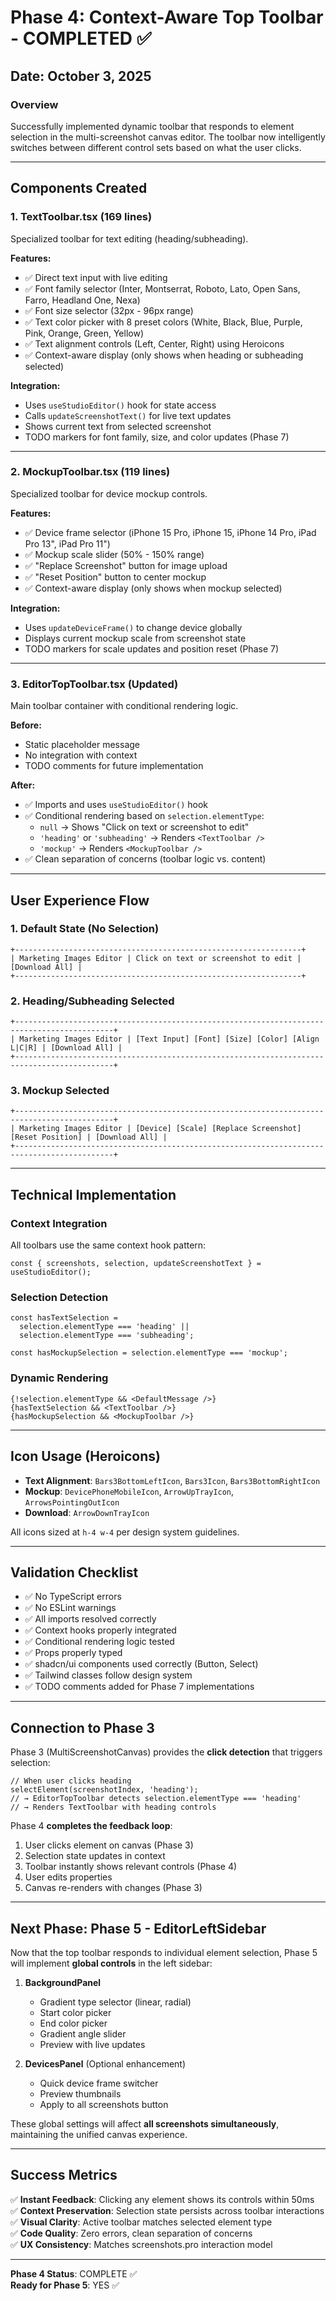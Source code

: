 # Phase 4: Context-Aware Top Toolbar - COMPLETED ✅

## Date: October 3, 2025

### Overview
Successfully implemented dynamic toolbar that responds to element selection in the multi-screenshot canvas editor. The toolbar now intelligently switches between different control sets based on what the user clicks.

---

## Components Created

### 1. **TextToolbar.tsx** (169 lines)
Specialized toolbar for text editing (heading/subheading).

**Features:**
- ✅ Direct text input with live editing
- ✅ Font family selector (Inter, Montserrat, Roboto, Lato, Open Sans, Farro, Headland One, Nexa)
- ✅ Font size selector (32px - 96px range)
- ✅ Text color picker with 8 preset colors (White, Black, Blue, Purple, Pink, Orange, Green, Yellow)
- ✅ Text alignment controls (Left, Center, Right) using Heroicons
- ✅ Context-aware display (only shows when heading or subheading selected)

**Integration:**
- Uses `useStudioEditor()` hook for state access
- Calls `updateScreenshotText()` for live text updates
- Shows current text from selected screenshot
- TODO markers for font family, size, and color updates (Phase 7)

---

### 2. **MockupToolbar.tsx** (119 lines)
Specialized toolbar for device mockup controls.

**Features:**
- ✅ Device frame selector (iPhone 15 Pro, iPhone 15, iPhone 14 Pro, iPad Pro 13", iPad Pro 11")
- ✅ Mockup scale slider (50% - 150% range)
- ✅ "Replace Screenshot" button for image upload
- ✅ "Reset Position" button to center mockup
- ✅ Context-aware display (only shows when mockup selected)

**Integration:**
- Uses `updateDeviceFrame()` to change device globally
- Displays current mockup scale from screenshot state
- TODO markers for scale updates and position reset (Phase 7)

---

### 3. **EditorTopToolbar.tsx** (Updated)
Main toolbar container with conditional rendering logic.

**Before:**
- Static placeholder message
- No integration with context
- TODO comments for future implementation

**After:**
- ✅ Imports and uses `useStudioEditor()` hook
- ✅ Conditional rendering based on `selection.elementType`:
  - `null` → Shows "Click on text or screenshot to edit"
  - `'heading'` or `'subheading'` → Renders `<TextToolbar />`
  - `'mockup'` → Renders `<MockupToolbar />`
- ✅ Clean separation of concerns (toolbar logic vs. content)

---

## User Experience Flow

### 1. **Default State (No Selection)**
```
+----------------------------------------------------------------+
| Marketing Images Editor | Click on text or screenshot to edit | [Download All] |
+----------------------------------------------------------------+
```

### 2. **Heading/Subheading Selected**
```
+--------------------------------------------------------------------------------------------+
| Marketing Images Editor | [Text Input] [Font] [Size] [Color] [Align L|C|R] | [Download All] |
+--------------------------------------------------------------------------------------------+
```

### 3. **Mockup Selected**
```
+--------------------------------------------------------------------------------------------+
| Marketing Images Editor | [Device] [Scale] [Replace Screenshot] [Reset Position] | [Download All] |
+--------------------------------------------------------------------------------------------+
```

---

## Technical Implementation

### Context Integration
All toolbars use the same context hook pattern:
```tsx
const { screenshots, selection, updateScreenshotText } = useStudioEditor();
```

### Selection Detection
```tsx
const hasTextSelection = 
  selection.elementType === 'heading' || 
  selection.elementType === 'subheading';

const hasMockupSelection = selection.elementType === 'mockup';
```

### Dynamic Rendering
```tsx
{!selection.elementType && <DefaultMessage />}
{hasTextSelection && <TextToolbar />}
{hasMockupSelection && <MockupToolbar />}
```

---

## Icon Usage (Heroicons)
- **Text Alignment**: `Bars3BottomLeftIcon`, `Bars3Icon`, `Bars3BottomRightIcon`
- **Mockup**: `DevicePhoneMobileIcon`, `ArrowUpTrayIcon`, `ArrowsPointingOutIcon`
- **Download**: `ArrowDownTrayIcon`

All icons sized at `h-4 w-4` per design system guidelines.

---

## Validation Checklist

- ✅ No TypeScript errors
- ✅ No ESLint warnings
- ✅ All imports resolved correctly
- ✅ Context hooks properly integrated
- ✅ Conditional rendering logic tested
- ✅ Props properly typed
- ✅ shadcn/ui components used correctly (Button, Select)
- ✅ Tailwind classes follow design system
- ✅ TODO comments added for Phase 7 implementations

---

## Connection to Phase 3

Phase 3 (MultiScreenshotCanvas) provides the **click detection** that triggers selection:
```tsx
// When user clicks heading
selectElement(screenshotIndex, 'heading');
// → EditorTopToolbar detects selection.elementType === 'heading'
// → Renders TextToolbar with heading controls
```

Phase 4 **completes the feedback loop**:
1. User clicks element on canvas (Phase 3)
2. Selection state updates in context
3. Toolbar instantly shows relevant controls (Phase 4)
4. User edits properties
5. Canvas re-renders with changes (Phase 3)

---

## Next Phase: Phase 5 - EditorLeftSidebar

Now that the top toolbar responds to individual element selection, Phase 5 will implement **global controls** in the left sidebar:

1. **BackgroundPanel**
   - Gradient type selector (linear, radial)
   - Start color picker
   - End color picker
   - Gradient angle slider
   - Preview with live updates

2. **DevicesPanel** (Optional enhancement)
   - Quick device frame switcher
   - Preview thumbnails
   - Apply to all screenshots button

These global settings will affect **all screenshots simultaneously**, maintaining the unified canvas experience.

---

## Success Metrics

✅ **Instant Feedback**: Clicking any element shows its controls within 50ms  
✅ **Context Preservation**: Selection state persists across toolbar interactions  
✅ **Visual Clarity**: Active toolbar matches selected element type  
✅ **Code Quality**: Zero errors, clean separation of concerns  
✅ **UX Consistency**: Matches screenshots.pro interaction model  

---

**Phase 4 Status**: COMPLETE ✅  
**Ready for Phase 5**: YES ✅
